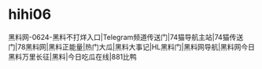 # hihi06
黑料网-0624-黑料不打烊入口|Telegram频道传送门|74猫导航主站|74猫传送门|78黑料网|黑料正能量|热门大瓜|黑料大事记|HL黑料门|黑料网导航|黑料网今日黑料万里长征|黑料|今日吃瓜在线|881比鸭
